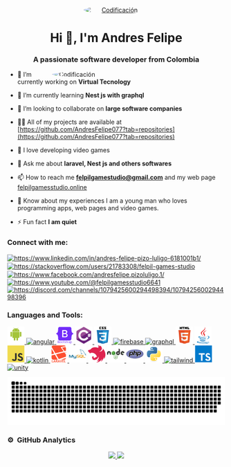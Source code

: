 <p align="center">
  <a href="https://felpilgamesstudio.online">
    <img align="center" alt="Codificación" width="150" style="border-radius: 50% !important; text-align: center; display: block; margin: 0 auto;" src="https://felpilgamesstudio.online/assets/img_felpil_circle.png">
  </a>
</p>


<h1 align="center">Hi 👋, I'm Andres Felipe</h1>
<h3 align="center">A passionate software developer from Colombia</h3>
<img align="right" alt="Codificación" width="400" style="border-radius: 50% !important; overflow: hidden;" src="https://cdn.dribbble.com/users/1162077/screenshots/3848914/programmer.gif">

- 🔭 I’m currently working on **Virtual Tecnology**

- 🌱 I’m currently learning **Nest js with graphql**

- 👯 I’m looking to collaborate on **large software companies**

- 👨‍💻 All of my projects are available at [https://github.com/AndresFelipe077?tab=repositories](https://github.com/AndresFelipe077?tab=repositories)

- 📝 I love developing video games

- 💬 Ask me about **laravel, Nest js and others softwares**

- 📫 How to reach me **felpilgamestudio@gmail.com** and my web page [felpilgamesstudio.online](https://felpilgamesstudio.online)

- 📄 Know about my experiences I am a young man who loves programming apps, web pages and video games.
- ⚡ Fun fact **I am quiet**

<h3 align="left">Connect with me:</h3>
<p align="left">
<a href="https://linkedin.com/in/https://www.linkedin.com/in/andres-felipe-pizo-luligo-6181001b1/" target="blank"><img align="center" src="https://raw.githubusercontent.com/rahuldkjain/github-profile-readme-generator/master/src/images/icons/Social/linked-in-alt.svg" alt="https://www.linkedin.com/in/andres-felipe-pizo-luligo-6181001b1/" height="30" width="40" /></a>
<a href="https://stackoverflow.com/users/https://stackoverflow.com/users/21783308/felpil-games-studio" target="blank"><img align="center" src="https://raw.githubusercontent.com/rahuldkjain/github-profile-readme-generator/master/src/images/icons/Social/stack-overflow.svg" alt="https://stackoverflow.com/users/21783308/felpil-games-studio" height="30" width="40" /></a>
<a href="https://fb.com/https://www.facebook.com/andresfelipe.pizoluligo.1/" target="blank"><img align="center" src="https://raw.githubusercontent.com/rahuldkjain/github-profile-readme-generator/master/src/images/icons/Social/facebook.svg" alt="https://www.facebook.com/andresfelipe.pizoluligo.1/" height="30" width="40" /></a>
<a href="https://www.youtube.com/c/https://www.youtube.com/@felpilgamesstudio6641" target="blank"><img align="center" src="https://raw.githubusercontent.com/rahuldkjain/github-profile-readme-generator/master/src/images/icons/Social/youtube.svg" alt="https://www.youtube.com/@felpilgamesstudio6641" height="30" width="40" /></a>
<a href="https://discord.gg/https://discord.com/channels/1079425600294498394/1079425600294498396" target="blank"><img align="center" src="https://raw.githubusercontent.com/rahuldkjain/github-profile-readme-generator/master/src/images/icons/Social/discord.svg" alt="https://discord.com/channels/1079425600294498394/1079425600294498396" height="30" width="40" /></a>
</p>

<h3 align="left">Languages and Tools:</h3>
<p align="left"> <a href="https://developer.android.com" target="_blank" rel="noreferrer"> <img src="https://raw.githubusercontent.com/devicons/devicon/master/icons/android/android-original-wordmark.svg" alt="android" width="40" height="40"/> </a> <a href="https://angular.io" target="_blank" rel="noreferrer"> <img src="https://angular.io/assets/images/logos/angular/angular.svg" alt="angular" width="40" height="40"/> </a> <a href="https://getbootstrap.com" target="_blank" rel="noreferrer"> <img src="https://raw.githubusercontent.com/devicons/devicon/master/icons/bootstrap/bootstrap-plain-wordmark.svg" alt="bootstrap" width="40" height="40"/> </a> <a href="https://www.w3schools.com/cs/" target="_blank" rel="noreferrer"> <img src="https://raw.githubusercontent.com/devicons/devicon/master/icons/csharp/csharp-original.svg" alt="csharp" width="40" height="40"/> </a> <a href="https://www.w3schools.com/css/" target="_blank" rel="noreferrer"> <img src="https://raw.githubusercontent.com/devicons/devicon/master/icons/css3/css3-original-wordmark.svg" alt="css3" width="40" height="40"/> </a> <a href="https://firebase.google.com/" target="_blank" rel="noreferrer"> <img src="https://www.vectorlogo.zone/logos/firebase/firebase-icon.svg" alt="firebase" width="40" height="40"/> </a> <a href="https://graphql.org" target="_blank" rel="noreferrer"> <img src="https://www.vectorlogo.zone/logos/graphql/graphql-icon.svg" alt="graphql" width="40" height="40"/> </a> <a href="https://www.w3.org/html/" target="_blank" rel="noreferrer"> <img src="https://raw.githubusercontent.com/devicons/devicon/master/icons/html5/html5-original-wordmark.svg" alt="html5" width="40" height="40"/> </a> <a href="https://www.java.com" target="_blank" rel="noreferrer"> <img src="https://raw.githubusercontent.com/devicons/devicon/master/icons/java/java-original.svg" alt="java" width="40" height="40"/> </a> <a href="https://developer.mozilla.org/en-US/docs/Web/JavaScript" target="_blank" rel="noreferrer"> <img src="https://raw.githubusercontent.com/devicons/devicon/master/icons/javascript/javascript-original.svg" alt="javascript" width="40" height="40"/> </a> <a href="https://kotlinlang.org" target="_blank" rel="noreferrer"> <img src="https://www.vectorlogo.zone/logos/kotlinlang/kotlinlang-icon.svg" alt="kotlin" width="40" height="40"/> </a> <a href="https://laravel.com/" target="_blank" rel="noreferrer"> <img src="https://raw.githubusercontent.com/devicons/devicon/master/icons/laravel/laravel-plain-wordmark.svg" alt="laravel" width="40" height="40"/> </a> <a href="https://www.mysql.com/" target="_blank" rel="noreferrer"> <img src="https://raw.githubusercontent.com/devicons/devicon/master/icons/mysql/mysql-original-wordmark.svg" alt="mysql" width="40" height="40"/> </a> <a href="https://nestjs.com/" target="_blank" rel="noreferrer"> <img src="https://raw.githubusercontent.com/devicons/devicon/master/icons/nestjs/nestjs-plain.svg" alt="nestjs" width="40" height="40"/> </a> <a href="https://nodejs.org" target="_blank" rel="noreferrer"> <img src="https://raw.githubusercontent.com/devicons/devicon/master/icons/nodejs/nodejs-original-wordmark.svg" alt="nodejs" width="40" height="40"/> </a> <a href="https://www.php.net" target="_blank" rel="noreferrer"> <img src="https://raw.githubusercontent.com/devicons/devicon/master/icons/php/php-original.svg" alt="php" width="40" height="40"/> </a> <a href="https://www.python.org" target="_blank" rel="noreferrer"> <img src="https://raw.githubusercontent.com/devicons/devicon/master/icons/python/python-original.svg" alt="python" width="40" height="40"/> </a> <a href="https://tailwindcss.com/" target="_blank" rel="noreferrer"> <img src="https://www.vectorlogo.zone/logos/tailwindcss/tailwindcss-icon.svg" alt="tailwind" width="40" height="40"/> </a> <a href="https://www.typescriptlang.org/" target="_blank" rel="noreferrer"> <img src="https://raw.githubusercontent.com/devicons/devicon/master/icons/typescript/typescript-original.svg" alt="typescript" width="40" height="40"/> </a> <a href="https://unity.com/" target="_blank" rel="noreferrer"> <img src="https://www.vectorlogo.zone/logos/unity3d/unity3d-icon.svg" alt="unity" width="40" height="40"/> </a> </p>

<div align="center">
  <a href="https://github.com/AndresFelipe077">
  <img  src="https://github.com/1999AZZAR/1999AZZAR/blob/main/resources/img/grid-snake.svg"
       alt="snake" /></a>
</div>

### ⚙️ &nbsp;GitHub Analytics

<p align="center" style='font-family:Consolas;'>
<a href="https://github.com/AndresFelipe077">
  <img height="180em" src="https://github-readme-stats-eight-theta.vercel.app/api?username=AndresFelipe077&show_icons=true&theme=algolia&include_all_commits=true&count_private=true"/>
  <img height="180em" src="https://github-readme-stats-eight-theta.vercel.app/api/top-langs/?username=AndresFelipe077&layout=compact&langs_count=8&theme=algolia"/>
</a>
</p>
